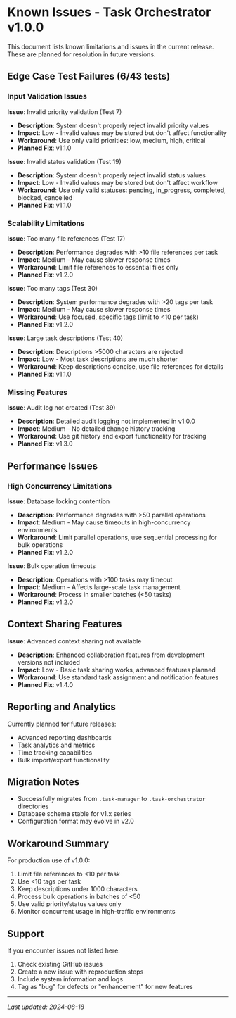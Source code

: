 # Known Issues - Task Orchestrator v1.0.0

This document lists known limitations and issues in the current release. These are planned for resolution in future versions.

## Edge Case Test Failures (6/43 tests)

### Input Validation Issues

**Issue**: Invalid priority validation (Test 7)
- **Description**: System doesn't properly reject invalid priority values
- **Impact**: Low - Invalid values may be stored but don't affect functionality
- **Workaround**: Use only valid priorities: low, medium, high, critical
- **Planned Fix**: v1.1.0

**Issue**: Invalid status validation (Test 19)  
- **Description**: System doesn't properly reject invalid status values
- **Impact**: Low - Invalid values may be stored but don't affect workflow
- **Workaround**: Use only valid statuses: pending, in_progress, completed, blocked, cancelled
- **Planned Fix**: v1.1.0

### Scalability Limitations

**Issue**: Too many file references (Test 17)
- **Description**: Performance degrades with >10 file references per task
- **Impact**: Medium - May cause slower response times
- **Workaround**: Limit file references to essential files only
- **Planned Fix**: v1.2.0

**Issue**: Too many tags (Test 30)
- **Description**: System performance degrades with >20 tags per task
- **Impact**: Medium - May cause slower response times  
- **Workaround**: Use focused, specific tags (limit to <10 per task)
- **Planned Fix**: v1.2.0

**Issue**: Large task descriptions (Test 40)
- **Description**: Descriptions >5000 characters are rejected
- **Impact**: Low - Most task descriptions are much shorter
- **Workaround**: Keep descriptions concise, use file references for details
- **Planned Fix**: v1.1.0

### Missing Features

**Issue**: Audit log not created (Test 39)
- **Description**: Detailed audit logging not implemented in v1.0.0
- **Impact**: Medium - No detailed change history tracking
- **Workaround**: Use git history and export functionality for tracking
- **Planned Fix**: v1.3.0

## Performance Issues

### High Concurrency Limitations

**Issue**: Database locking contention
- **Description**: Performance degrades with >50 parallel operations
- **Impact**: Medium - May cause timeouts in high-concurrency environments
- **Workaround**: Limit parallel operations, use sequential processing for bulk operations
- **Planned Fix**: v1.2.0

**Issue**: Bulk operation timeouts  
- **Description**: Operations with >100 tasks may timeout
- **Impact**: Medium - Affects large-scale task management
- **Workaround**: Process in smaller batches (<50 tasks)
- **Planned Fix**: v1.2.0

## Context Sharing Features

**Issue**: Advanced context sharing not available
- **Description**: Enhanced collaboration features from development versions not included
- **Impact**: Low - Basic task sharing works, advanced features planned
- **Workaround**: Use standard task assignment and notification features
- **Planned Fix**: v1.4.0

## Reporting and Analytics

Currently planned for future releases:
- Advanced reporting dashboards
- Task analytics and metrics
- Time tracking capabilities
- Bulk import/export functionality

## Migration Notes

- Successfully migrates from `.task-manager` to `.task-orchestrator` directories
- Database schema stable for v1.x series
- Configuration format may evolve in v2.0

## Workaround Summary

For production use of v1.0.0:
1. Limit file references to <10 per task
2. Use <10 tags per task
3. Keep descriptions under 1000 characters
4. Process bulk operations in batches of <50
5. Use valid priority/status values only
6. Monitor concurrent usage in high-traffic environments

## Support

If you encounter issues not listed here:
1. Check existing GitHub issues
2. Create a new issue with reproduction steps
3. Include system information and logs
4. Tag as "bug" for defects or "enhancement" for new features

---
*Last updated: 2024-08-18*

